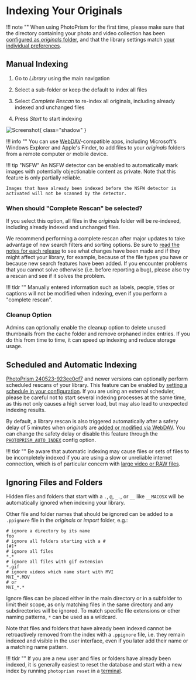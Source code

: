 # Indexing Your Originals #

!!! note ""
    When using PhotoPrism for the first time, please make sure that the directory containing your photo and video collection has been [configured as *originals* folder](../../getting-started/docker-compose.md#photoprismoriginals), and that the library settings match [your individual preferences](../settings/library.md).

## Manual Indexing

1. Go to *Library* using the main navigation

2. Select a sub-folder or keep the default to index all files

3. Select *Complete Rescan* to re-index all originals, including already indexed and unchanged files

4. Press *Start* to start indexing

![Screenshot](img/index-dark.jpg){ class="shadow" }

!!! info ""
    You can use [WebDAV](webdav.md)-compatible apps, including Microsoft's Windows Explorer and Apple's Finder, 
    to add files to your *originals* folders from a remote computer or mobile device.

!!! tip "NSFW"
    An NSFW detector can be enabled to automatically mark images with potentially objectionable content as 
    private. Note that this feature is only partially reliable. 
    
    Images that have already been indexed before the NSFW detector is activated will not be scanned by the detector.

### When should "Complete Rescan" be selected?

If you select this option, all files in the *originals* folder will be re-indexed, including already indexed and unchanged files.

We recommend performing a complete rescan after major updates to take advantage of new search filters and sorting options. Be sure to [read the notes for each release](../../release-notes.md) to see what changes have been made and if they might affect your library, for example, because of the file types you have or because new search features have been added. If you encounter problems that you cannot solve otherwise (i.e. before reporting a bug), please also try a rescan and see if it solves the problem.

!!! tldr ""
    Manually entered information such as labels, people, titles or captions will not be modified when indexing, even if you perform a "complete rescan".


### Cleanup Option

Admins can optionally enable the cleanup option to delete unused thumbnails from the cache folder and remove orphaned index entries. If you do this from time to time, it can speed up indexing and reduce storage usage.

## Scheduled and Automatic Indexing

[PhotoPrism 240523-923ee0cf7](../../release-notes.md#may-23-2024) and newer versions can optionally perform scheduled rescans of your library. This feature can be enabled by [setting a schedule in your configuration](../../getting-started/config-options.md#indexing). If you are using an external scheduler, please be careful not to start several indexing processes at the same time, as this not only causes a high server load, but may also lead to unexpected indexing results.

By default, a library rescan is also triggered automatically after a safety delay of 5 minutes when *originals* are [added or modified via WebDAV](../sync/webdav.md). You can change the safety delay or disable this feature through the [`PHOTOPRISM_AUTO_INDEX`](../../getting-started/config-options.md#indexing) config option.

!!! tldr ""
    Be aware that automatic indexing may cause files or sets of files to be incompletely indexed if you are using a slow or unreliable internet connection, which is of particular concern with [large video or RAW files](https://github.com/photoprism/photoprism/issues/4310).

## Ignoring Files and Folders

Hidden files and folders that start with a `.`, `@`, `_.`, or `__` like `__MACOSX` will be automatically ignored when indexing your library.

Other file and folder names that should be ignored can be added to a `.ppignore` file in the *originals* or *import* folder, e.g.:

```
# ignore a directory by its name
foo
# ignore all folders starting with a #
[#]*
# ignore all files
*.*
# ignore all files with gif extension
*.gif
# ignore videos which name start with MVI
MVI_*.MOV
# or
MVI_*.*
```

Ignore files can be placed either in the main directory or in a subfolder to limit their scope, as only matching files in the same directory and any subdirectories will be ignored. To match specific file extensions or other naming patterns, `*` can be used as a wildcard.

Note that files and folders that have already been indexed cannot be retroactively removed from the index with a `.ppignore` file, i.e. they remain indexed and visible in the user interface, even if you later add their name or a matching name pattern.

!!! tldr ""
    If you are a new user and files or folders have already been indexed, it is generally easiest to reset the database and start with a new index by running `photoprism reset` in a [terminal](../../getting-started/docker-compose.md#command-line-interface).